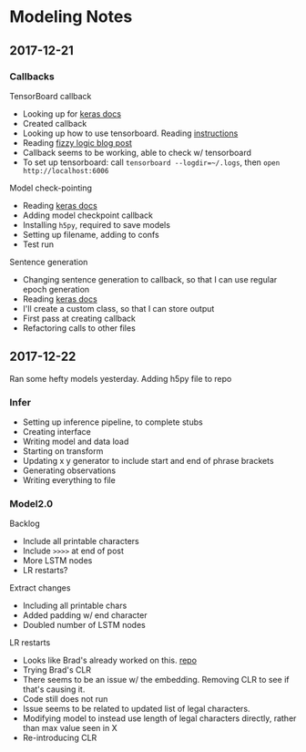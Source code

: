 # Modeling Notes

## 2017-12-21

### Callbacks

TensorBoard callback

 - Looking up for [keras docs](https://keras.io/callbacks/#tensorboard)
 - Created callback
 - Looking up how to use tensorboard. Reading [instructions](https://www.tensorflow.org/get_started/summaries_and_tensorboard)
 - Reading [fizzy logic blog post](https://fizzylogic.nl/2017/05/08/monitor-progress-of-your-keras-based-neural-network-using-tensorboard/)
 - Callback seems to be working, able to check w/ tensorboard
 - To set up tensorboard: call `tensorboard --logdir=~/.logs`, then `open http://localhost:6006`
 
Model check-pointing

 - Reading [keras docs](https://keras.io/callbacks/#modelcheckpoint)
 - Adding model checkpoint callback
 - Installing `h5py`, required to save models
 - Setting up filename, adding to confs
 - Test run
 
Sentence generation

 - Changing sentence generation to callback, so that I can use regular epoch generation
 - Reading [keras docs](https://keras.io/callbacks/#create-a-callback)
 - I'll create a custom class, so that I can store output
 - First pass at creating callback
 - Refactoring calls to other files
 
## 2017-12-22

Ran some hefty models yesterday. Adding h5py file to repo

### Infer

 - Setting up inference pipeline, to complete stubs
 - Creating interface
 - Writing model and data load
 - Starting on transform
 - Updating x y generator to include start and end of phrase brackets
 - Generating observations
 - Writing everything to file
 
### Model2.0

Backlog 

 - Include all printable characters
 - Include `>>>>` at end of post
 - More LSTM nodes
 - LR restarts?
 
Extract changes
 - Including all printable chars
 - Added padding w/ end character
 - Doubled number of LSTM nodes
 
LR restarts

 - Looks like Brad's already worked on this. [repo](https://github.com/bckenstler/CLR)
 - Trying Brad's CLR
 - There seems to be an issue w/ the embedding. Removing CLR to see if that's causing it. 
 - Code still does not run
 - Issue seems to be related to updated list of legal characters. 
 - Modifying model to instead use length of legal characters directly, rather than max value seen in X
 - Re-introducing CLR
